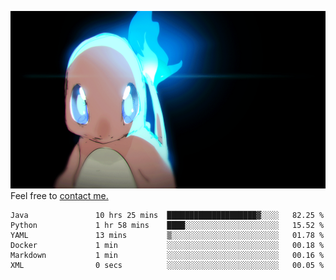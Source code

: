 [gif]: https://raw.githubusercontent.com/uysalserkan/uysalserkan/master/charmander-2.gif

![gif]
Feel free to [contact me.](mailto:uysalserkan08@gmail.com)
<!--
<div align="center">
<p>Profile Visitor Counter</p>
<img src="https://profile-counter.glitch.me/uysalserkan/count.svg" alt="hit counter" align="center">
</div>
-->
<!--START_SECTION:waka-->

```text
Java               10 hrs 25 mins  ████████████████████▓░░░░   82.25 %
Python             1 hr 58 mins    ████░░░░░░░░░░░░░░░░░░░░░   15.52 %
YAML               13 mins         ▒░░░░░░░░░░░░░░░░░░░░░░░░   01.78 %
Docker             1 min           ░░░░░░░░░░░░░░░░░░░░░░░░░   00.18 %
Markdown           1 min           ░░░░░░░░░░░░░░░░░░░░░░░░░   00.16 %
XML                0 secs          ░░░░░░░░░░░░░░░░░░░░░░░░░   00.05 %
```

<!--END_SECTION:waka-->

